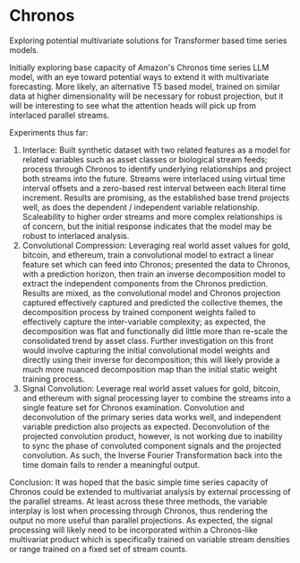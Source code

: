 # Chronos
Exploring potential multivariate solutions for Transformer based time series models.

Initially exploring base capacity of Amazon's Chronos time series LLM model, with an eye toward potential ways to extend it with multivariate forecasting.  More likely, an alternative T5 based model, trained on similar data at higher dimensionality will be necessary for robust projection, but it will be interesting to see what the attention heads will pick up from interlaced parallel streams.

Experiments thus far:
1. Interlace: Built synthetic dataset with two related features as a model for related variables such as asset classes or biological stream feeds; process through Chronos to identify underlying relationships and project both streams into the future.  Streams were interlaced using virtual time interval offsets and a zero-based rest interval between each literal time increment.  Results are promising, as the established base trend projects well, as does the dependent / independent variable relationship.  Scaleability to higher order streams and more complex relationships is of concern, but the initial response indicates that the model may be robust to interlaced analysis.
2. Convolutional Compression: Leveraging real world asset values for gold, bitcoin, and ethereum, train a convolutional model to extract a linear feature set which can feed into Chronos; presented the data to Chronos, with a prediction horizon, then train an inverse decomposition model to extract the independent components from the Chronos prediction.  Results are mixed, as the convolutional model and Chronos projection captured effectively captured and predicted the collective themes, the decomposition process by trained component weights failed to effectively capture the inter-variable complexity; as expected, the decomposition was flat and functionally did little more than re-scale the consolidated trend by asset class.  Further investigation on this front would involve capturing the initial convolutional model weights and directly using their inverse for decomposition; this will likely provide a much more nuanced decomposition map than the initial static weight training process.
3. Signal Convolution: Leverage real world asset values for gold, bitcoin, and ethereum with signal processing layer to combine the streams into a single feature set for Chronos examination.  Convolution and deconvolution of the primary series data works well, and independent variable prediction also projects as expected.  Deconvolution of the projected convolution product, however, is not working due to inability to sync the phase of convoluted component signals and the projected convolution.  As such, the Inverse Fourier Transformation back into the time domain fails to render a meaningful output.

Conclusion: It was hoped that the basic simple time series capacity of Chronos could be extended to multivariat analysis by external processing of the parallel streams.  At least across these three methods, the variable interplay is lost when processing through Chronos, thus rendering the output no more useful than parallel projections.  As expected, the signal processing will likely need to be incorporated within a Chronos-like multivariat product which is specifically trained on variable stream densities or range trained on a fixed set of stream counts.
